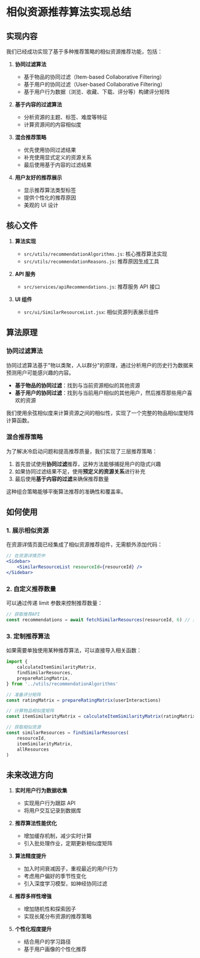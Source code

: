 # 相似资源推荐算法实现总结

## 实现内容

我们已经成功实现了基于多种推荐策略的相似资源推荐功能，包括：

1. **协同过滤算法**

    - 基于物品的协同过滤（Item-based Collaborative Filtering）
    - 基于用户的协同过滤（User-based Collaborative Filtering）
    - 基于用户行为数据（浏览、收藏、下载、评分等）构建评分矩阵

2. **基于内容的过滤算法**

    - 分析资源的主题、标签、难度等特征
    - 计算资源间的内容相似度

3. **混合推荐策略**

    - 优先使用协同过滤结果
    - 补充使用显式定义的资源关系
    - 最后使用基于内容的过滤结果

4. **用户友好的推荐展示**
    - 显示推荐算法类型标签
    - 提供个性化的推荐原因
    - 美观的 UI 设计

## 核心文件

1. **算法实现**

    - `src/utils/recommendationAlgorithms.js`: 核心推荐算法实现
    - `src/utils/recommendationReasons.js`: 推荐原因生成工具

2. **API 服务**

    - `src/services/apiRecommendations.js`: 推荐服务 API 接口

3. **UI 组件**
    - `src/ui/SimilarResourceList.jsx`: 相似资源列表展示组件

## 算法原理

### 协同过滤算法

协同过滤算法基于"物以类聚，人以群分"的原理，通过分析用户的历史行为数据来预测用户可能感兴趣的内容。

-   **基于物品的协同过滤**：找到与当前资源相似的其他资源
-   **基于用户的协同过滤**：找到与当前用户相似的其他用户，然后推荐那些用户喜欢的资源

我们使用余弦相似度来计算资源之间的相似性，实现了一个完整的物品相似度矩阵计算函数。

### 混合推荐策略

为了解决冷启动问题和提高推荐质量，我们实现了三层推荐策略：

1. 首先尝试使用**协同过滤**推荐，这种方法能够捕捉用户的隐式兴趣
2. 如果协同过滤结果不足，使用**预定义的资源关系**进行补充
3. 最后使用**基于内容的过滤**来确保推荐数量

这种组合策略能够平衡算法推荐的准确性和覆盖率。

## 如何使用

### 1. 展示相似资源

在资源详情页面已经集成了相似资源推荐组件，无需额外添加代码：

```jsx
// 在资源详情页中
<Sidebar>
    <SimilarResourceList resourceId={resourceId} />
</Sidebar>
```

### 2. 自定义推荐数量

可以通过传递 limit 参数来控制推荐数量：

```jsx
// 获取推荐API
const recommendations = await fetchSimilarResources(resourceId, 6) // 获取6个推荐
```

### 3. 定制推荐算法

如果需要单独使用某种推荐算法，可以直接导入相关函数：

```javascript
import {
    calculateItemSimilarityMatrix,
    findSimilarResources,
    prepareRatingMatrix,
} from '../utils/recommendationAlgorithms'

// 准备评分矩阵
const ratingMatrix = prepareRatingMatrix(userInteractions)

// 计算物品相似度矩阵
const itemSimilarityMatrix = calculateItemSimilarityMatrix(ratingMatrix)

// 获取相似资源
const similarResources = findSimilarResources(
    resourceId,
    itemSimilarityMatrix,
    allResources
)
```

## 未来改进方向

1. **实时用户行为数据收集**

    - 实现用户行为跟踪 API
    - 将用户交互记录到数据库

2. **推荐算法性能优化**

    - 增加缓存机制，减少实时计算
    - 引入批处理作业，定期更新相似度矩阵

3. **算法精度提升**

    - 加入时间衰减因子，重视最近的用户行为
    - 考虑用户偏好的季节性变化
    - 引入深度学习模型，如神经协同过滤

4. **推荐多样性增强**

    - 增加随机性和探索因子
    - 实现长尾分布资源的推荐策略

5. **个性化程度提升**
    - 结合用户的学习路径
    - 基于用户画像的个性化推荐
